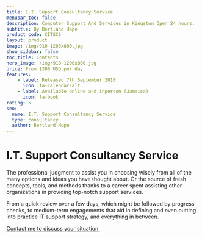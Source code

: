 ```yaml
---
title: I.T. Support Consultancy Service
menubar_toc: false
description: Computer Support And Services in Kingston Open 24 hours.
subtitle: By Bertland Hope
product_code: CITSCS
layout: product
image: /img/910-1200x800.jpg
show_sidebar: false
toc_title: Contents
hero_image: /img/910-1200x800.jpg
price: From $300 USD per day
features:
    - label: Released 7th September 2010 
      icon: fa-calendar-alt
    - label: Available online and inperson (Jamaica)
      icon: fa-book
rating: 5
seo:
  name: I.T. Support Consultancy Service
  type: consultancy
  author: Bertland Hope
---
```


# I.T. Support Consultancy Service

The professional judgment to assist you in choosing wisely from all of the many options and ideas you have thought about. Or the source of fresh concepts, tools, and methods thanks to a career spent assisting other organizations in providing top-notch support services.

From a quick review over a few days, which might be followed by progress checks, to medium-term engagements that aid in defining and even putting into practice IT support strategy, and everything in between.

<div class="buttons is-centered">
<a href="/connect/" class="button is-info" target="_blank">Contact me to discuss your situation.</a>
</div>



